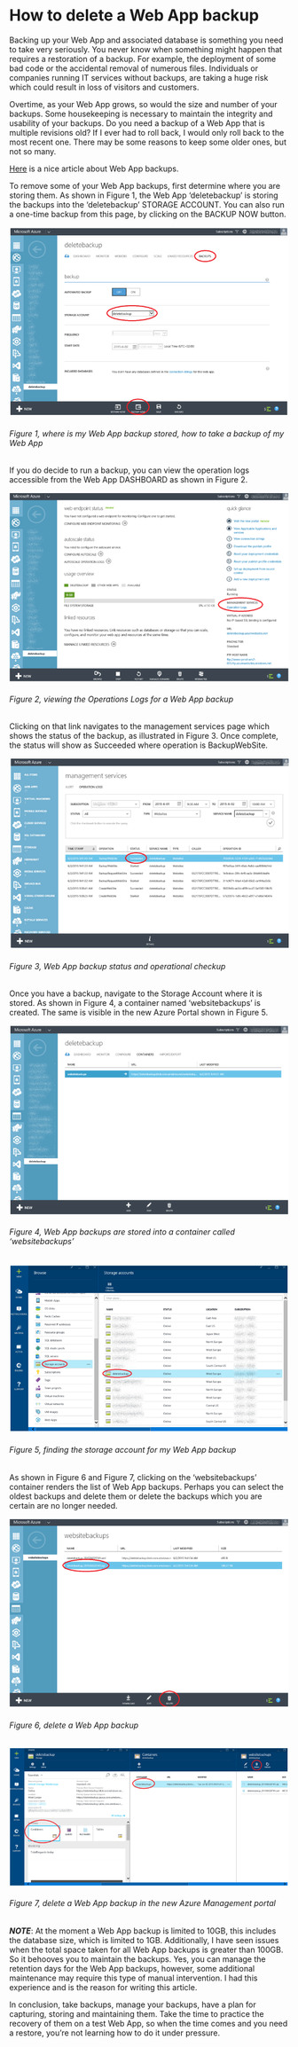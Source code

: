 # How to delete a Web App backup

Backing up your Web App and associated database is something you need to take very seriously. You never know when something might happen that requires a restoration of a backup. For example, the deployment of some bad code or the accidental removal of numerous files. Individuals or companies running IT services without backups, are taking a huge risk which could result in loss of visitors and customers.

Overtime, as your Web App grows, so would the size and number of your backups. Some housekeeping is necessary to maintain the integrity and usability of your backups. Do you need a backup of a Web App that is multiple revisions old? If I ever had to roll back, I would only roll back to the most recent one. There may be some reasons to keep some older ones, but not so many.

[Here][LINK1] is a nice article about Web App backups.

To remove some of your Web App backups, first determine where you are storing them. As shown in Figure 1, the Web App ‘deletebackup’ is storing the backups into the ‘deletebackup’ STORAGE ACCOUNT. You can also run a one-time backup from this page, by clicking on the BACKUP NOW button.

![where is my Web App backup stored, how to take a backup of my Web App][FIGURE1]
###### Figure 1, where is my Web App backup stored, how to take a backup of my Web App

If you do decide to run a backup, you can view the operation logs accessible from the Web App DASHBOARD as shown in Figure 2.

![viewing the Operations Logs for a Web App backup][FIGURE2]
###### Figure 2, viewing the Operations Logs for a Web App backup

Clicking on that link navigates to the management services page which shows the status of the backup, as illustrated in Figure 3. Once complete, the status will show as Succeeded where operation is BackupWebSite.

![Web App backup status and operational checkup][FIGURE3]
###### Figure 3, Web App backup status and operational checkup

Once you have a backup, navigate to the Storage Account where it is stored. As shown in Figure 4, a container named ‘websitebackups’ is created. The same is visible in the new Azure Portal shown in Figure 5.

![Web App backups are stored into a container called ‘websitebackups’][FIGURE4]
###### Figure 4, Web App backups are stored into a container called ‘websitebackups’

![finding the storage account for my Web App backup][FIGURE5]
###### Figure 5, finding the storage account for my Web App backup

As shown in Figure 6 and Figure 7, clicking on the ‘websitebackups’ container renders the list of Web App backups. Perhaps you can select the oldest backups and delete them or delete the backups which you are certain are no longer needed.

![delete a Web App backup][FIGURE6]
###### Figure 6, delete a Web App backup

![delete a Web App backup in the new Azure Management portal][FIGURE7]
###### Figure 7, delete a Web App backup in the new Azure Management portal

***NOTE***: At the moment a Web App backup is limited to 10GB, this includes the database size, which is limited to 1GB. Additionally, I have seen issues when the total space taken for all Web App backups is greater than 100GB. So it behooves you to maintain the backups. Yes, you can manage the retention days for the Web App backups, however, some additional maintenance may require this type of manual intervention. I had this experience and is the reason for writing this article.

In conclusion, take backups, manage your backups, have a plan for capturing, storing and maintaining them. Take the time to practice the recovery of them on a test Web App, so when the time comes and you need a restore, you’re not learning how to do it under pressure.

[FIGURE1]: ../images/2016/msdn-0641.png "Figure 1, where is my Web App backup stored, how to take a backup of my Web App"
[FIGURE2]: ../images/2016/msdn-0642.png "Figure 2, viewing the Operations Logs for a Web App backup"
[FIGURE3]: ../images/2016/msdn-0643.png "Figure 3, Web App backup status and operational checkup"
[FIGURE4]: ../images/2016/msdn-0644.png "Figure 4, Web App backups are stored into a container called ‘websitebackups’"
[FIGURE5]: ../images/2016/msdn-0645.png "Figure 5, finding the storage account for my Web App backup"
[FIGURE6]: ../images/2016/msdn-0646.png "Figure 6, delete a Web App backup"
[FIGURE7]: ../images/2016/msdn-0647.png "Figure 7, delete a Web App backup in the new Azure Management portal"

[LINK1]: https://azure.microsoft.com/en-us/documentation/articles/web-sites-backup/
